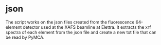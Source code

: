 # json
The script works on the json files created from the fluorescence 64-element detector used at the XAFS beamline at Elettra.
It extracts the xrf spectra of each element from the json file and create a new txt file that can be read by PyMCA.
